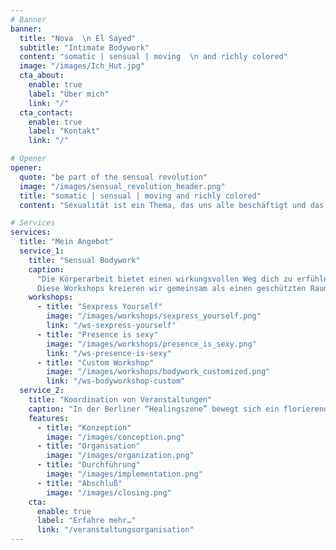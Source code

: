 ```yaml
---
# Banner
banner:
  title: "Nova  \n El Sayed"
  subtitle: "Intimate Bodywork"
  content: "somatic | sensual | moving  \n and richly colored"
  image: "/images/Ich_Hut.jpg"
  cta_about:
    enable: true
    label: "Über mich"
    link: "/"
  cta_contact:
    enable: true
    label: "Kontakt"
    link: "/"

# Opener
opener:
  quote: "be part of the sensual revolution"
  image: "/images/sensual_revolution_header.png"
  title: "somatic | sensual | moving and richly colored"
  content: "Sexualität ist ein Thema, das uns alle beschäftigt und das Bestandteil eines jeden Lebens ist. Trotz des großen Interesses gibt es aber nur wenige Orte, wo sich Sexualität lernen lässt. Wir werden zwar von den Medien mit sexuellen Bildern überschwemmt, über unsere persönliche Sexualität sprechen wir aber selten. So entstehen völlig unrealistische Vorstellungen und Erwartungen und viele wissen nicht, welchen großen Wissens- und Erfahrungsschatz es zu diesem Lebensbereich noch zu entdecken gibt. Mein Handeln entsteht aus dem Fokus heraus, Menschen einen angst- und gewaltfreien sowie bewussten Zugang und eine vertrauensvolle Begegnung mit Sexualität, als einen wichtigen Einflussfaktor auf das Persönlichkeitswachstum und erfüllende Beziehungen, zu ermöglichen."

# Services
services:
  title: "Mein Angebot"
  service_1:
    title: "Sensual Bodywork"
    caption:
      "Die Körperarbeit bietet einen wirkungsvollen Weg dich zu erfühlen, dich auszudrücken und Wünschenswertes zu verstetigen. Sie hilft auch, unbewusste Haltungen, fehlgeleitete Triebkräfte, verdrängte Gefühle und Erinnerungen dem Bewusstsein wieder zugänglich zu machen und die darin enthaltenen Werkzeuge als Lösungen aufzuzeigen, frei zu setzen und zu integrieren. \
      Diese Workshops kreieren wir gemeinsam als einen geschützten Raum, in dem ich dich herzlich willkommen heiße."
    workshops:
      - title: "Sexpress Yourself"
        image: "/images/workshops/sexpress_yourself.png"
        link: "/ws-sexpress-yourself"
      - title: "Presence is sexy"
        image: "/images/workshops/presence_is_sexy.png"
        link: "/ws-presence-is-sexy"
      - title: "Custom Workshop"
        image: "/images/workshops/bodywork_customized.png"
        link: "/ws-bodyworkshop-custom"
  service_2:
    title: "Koordination von Veranstaltungen"
    caption: "In der Berliner “Healingszene” bewegt sich ein florierendes Spektrum an wachsenden “Achtsamkeitsangeboten” mit ihren passionierten und fähigen Akteur_innen. Überzeugt von der Heilungskraft dieser Arbeit, unterstütze ich mit meiner langjährigen Expertise im Veranstaltungsmanagement und in der Projektkoordination, zusätzlich andere InitiatorInnen und die erfolgreiche Umsetzung weiterer “Consciousness-Events”, wie Seminare und Retreats. In den einzelnen 4 Phasen einer Veranstaltung, unterbreite ich in gemeinsamer Absprache, mit euren Wünschen und Vorstellungen, folgende Angebotspakete. Natürlich sind einzelne Elemente daraus sowie Verzahnungen unausweichlich. Lass` uns über die konkreten Bedarfe und eine stimmige Angebotserstellung persönlich sprechen."
    features:
      - title: "Konzeption"
        image: "/images/conception.png"
      - title: "Organisation"
        image: "/images/organization.png"
      - title: "Durchführung"
        image: "/images/implementation.png"
      - title: "Abschluß"
        image: "/images/closing.png"
    cta:
      enable: true
      label: "Erfahre mehr…"
      link: "/veranstaltungsorganisation"
---
```

